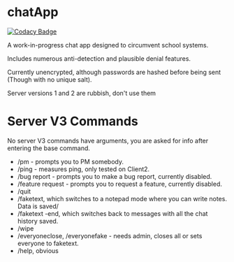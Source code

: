 # chatApp

[![Codacy Badge](https://api.codacy.com/project/badge/Grade/41ef0c5b8cb64beb94def71f000df38e)](https://app.codacy.com/manual/AlexAndHisScripts/chatApp?utm_source=github.com&utm_medium=referral&utm_content=AlexAndHisScripts/chatApp&utm_campaign=Badge_Grade_Dashboard)

A work-in-progress chat app designed to circumvent school systems.

Includes numerous anti-detection and plausible denial features.

Currently unencrypted, although passwords are hashed before being sent (Though with no unique salt).

Server versions 1 and 2 are rubbish, don't use them

# Server V3 Commands
No server V3 commands have arguments, you are asked for info after entering the base command.

-   /pm - prompts you to PM somebody. 
-   /ping - measures ping, only tested on Client2. 
-   /bug report - prompts you to make a bug report, currently disabled.
-   /feature request - prompts you to request a feature, currently disabled.
-   /quit
-   /faketext, which switches to a notepad mode where you can write notes. Data is saved/
-   /faketext -end, which switches back to messages with all the chat history saved.
-   /wipe
-   /everyoneclose, /everyonefake - needs admin, closes all or sets everyone to faketext.
-   /help, obvious